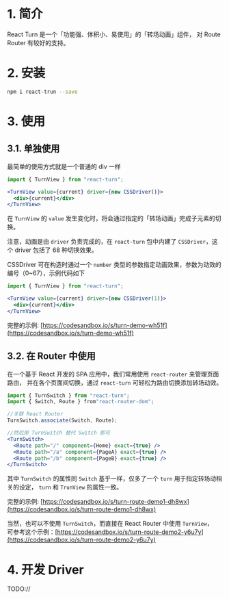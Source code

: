 # 1. 简介

React Turn 是一个「功能强、体积小、易使用」的「转场动画」组件，
对 Route Router 有较好的支持。

# 2. 安装

```bash
npm i react-trun --save
```

# 3. 使用

## 3.1. 单独使用
最简单的使用方式就是一个普通的 div 一样

```jsx
import { TurnView } from "react-turn";

<TurnView value={current} driver={new CSSDriver()}>
  <div>{current}</div>
</TurnView>
```
在 `TurnView` 的 `value` 发生变化时，将会通过指定的「转场动画」完成子元素的切换。

注意，动画是由 `driver` 负责完成的，在 `react-turn` 包中内建了 `CSSDriver`，这个 driver 包括了 68 种切换效果。

CSSDriver 可在构造时通过一个 `number` 类型的参数指定动画效果，参数为动效的编号（0~67），示例代码如下

```jsx
import { TurnView } from "react-turn";

<TurnView value={current} driver={new CSSDriver(1)}>
  <div>{current}</div>
</TurnView>
```

完整的示例: [https://codesandbox.io/s/turn-demo-wh51f](https://codesandbox.io/s/turn-demo-wh51f)


## 3.2. 在 Router 中使用

在一个基于 React 开发的 SPA 应用中，我们常用使用 `react-router` 来管理页面路由，
并在各个页面间切换，通过 `react-turn` 可轻松为路由切换添加转场动效。

```jsx
import { TurnSwitch } from "react-turn";
import { Switch, Route } from"react-router-dom";

//关联 React Router
TurnSwitch.associate(Switch, Route);

//然后用 TurnSwitch 替代 Switch 即可
<TurnSwitch>
  <Route path="/" component={Home} exact={true} />
  <Route path="/a" component={PageA} exact={true} />
  <Route path="/b" component={PageB} exact={true} />
</TurnSwitch>
```

其中 `TurnSwitch` 的属性同 `Switch` 基乎一样，仅多了一个 `turn` 用于指定转场动相关的设定，
`turn` 和 `TrunView` 的属性一致。

完整的示例: [https://codesandbox.io/s/turn-route-demo1-dh8wx](https://codesandbox.io/s/turn-route-demo1-dh8wx)

当然，也可以不使用 `TurnSwitch`，而直接在 React Router 中使用 `TurnView`，  
可参考这个示例：[https://codesandbox.io/s/turn-route-demo2-y6u7y](https://codesandbox.io/s/turn-route-demo2-y6u7y)

# 4. 开发 Driver

TODO://